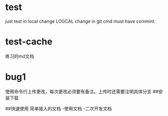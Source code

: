 # test
just test  in local change
LOGCAL change in git cmd must have commint

# test-cache
练习的md文档
# bug1
使用命令行上传更改，每次更改必须要有备注。上传时还需要注明具体分支
##安装下载

##快速使用
简单接入的文档
-使用文档
-二次开发文档
